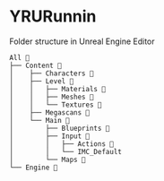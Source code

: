 # YRURunnin

Folder structure in Unreal Engine Editor

```
All 📂
├── Content 📂
│    ├── Characters 📂
│    ├── Level 📂
│    │   ├── Materials 📂
│    │   ├── Meshes 📂
│    │   └── Textures 📂
│    ├── Megascans 📂
│    └── Main 📂
│        ├── Blueprints 📂
│        ├── Input 📂
│        │   ├── Actions 📂
│        │   └── IMC_Default
│        └── Maps 📂
└── Engine 📂
```